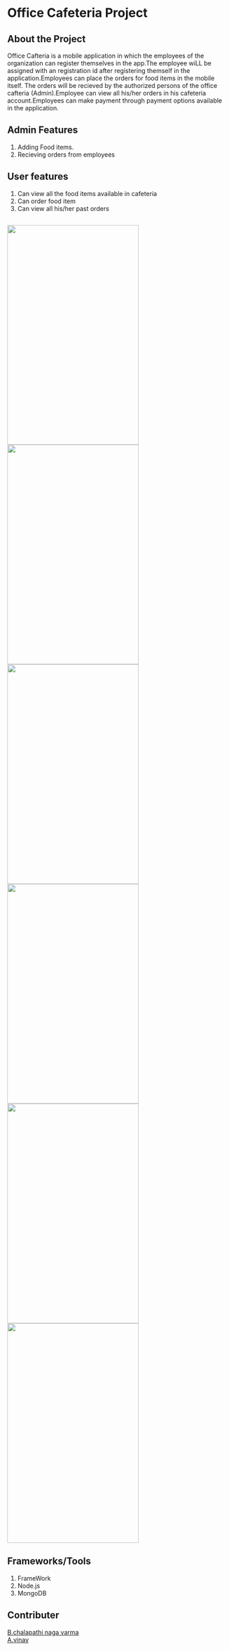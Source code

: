#  Office Cafeteria Project

## About the Project

Office Cafteria is a mobile application in which the employees of the organization can register themselves in the app.The employee wiLL be assigned with an registration id after registering themself in the application.Employees can place the orders for food items in the mobile itself. The orders will be recieved by the authorized persons of the office cafteria (Admin).Employee can view all his/her orders in his cafeteria account.Employees can make payment through payment options available in the application.

## Admin Features

<ol>
  <li> Adding Food items.</li>
  <li> Recieving orders from employees</li>
 </ol>
  
## User features
  <ol>
  <li> Can view all the food items available in cafeteria</li>
  <li> Can order food item</li>
  <li> Can view all his/her past orders</li>
  </ol>

##
<img src ="https://user-images.githubusercontent.com/48557095/105622734-d4b96a00-5e39-11eb-9dcc-53e3d344756b.jpeg" width = 300 height = 500>  <img src ="https://user-images.githubusercontent.com/48557095/105622996-34b11000-5e3c-11eb-824e-d9c6b342784c.jpeg" width = 300 height = 500>  
<img src ="https://user-images.githubusercontent.com/48557095/105623000-3bd81e00-5e3c-11eb-9a8c-56df7a97bcb0.jpeg" width = 300 height = 500> <img src ="https://user-images.githubusercontent.com/48557095/105623088-f9fba780-5e3c-11eb-944d-b8bbd57e491d.jpeg" width = 300 height = 500>
<img src ="https://user-images.githubusercontent.com/48557095/105623011-4d212a80-5e3c-11eb-990a-b927c3f71595.jpeg" width = 300 height = 500>  <img src ="https://user-images.githubusercontent.com/48557095/105623017-54483880-5e3c-11eb-84aa-789821e2230b.jpeg" width = 300 height = 500>

## Frameworks/Tools
<ol>
  <li>FrameWork</li>
  <li>Node.js</li>
  <li>MongoDB</li>
</ol>


## Contributer
<a href = "https://github.com/chalapathi444">B.chalapathi naga varma</a>
<br>
<a href = "https://github.com/vinay-ardhani01010">A.vinay</a>
